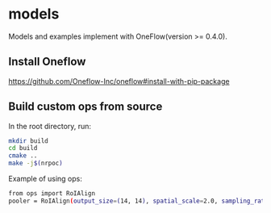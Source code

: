 # models
Models and examples implement with OneFlow(version >= 0.4.0).

## Install Oneflow

https://github.com/Oneflow-Inc/oneflow#install-with-pip-package

## Build custom ops from source
In the root directory, run:
```bash
mkdir build
cd build
cmake ..
make -j$(nrpoc)
```
Example of using ops:
```bash
from ops import RoIAlign
pooler = RoIAlign(output_size=(14, 14), spatial_scale=2.0, sampling_ratio=2)
```
